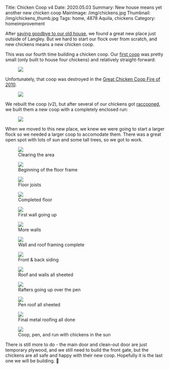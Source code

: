 Title: Chicken Coop v4
Date: 2020.05.03
Summary: New house means yet another new chicken coop
MainImage: /img/chickens.jpg
Thumbnail: /img/chickens_thumb.jpg
Tags: home, 4878 Aquila, chickens
Category: homeimprovement

After [saying goodbye to our old house][goodbye], we found a great new place just outside of Langley. But we hard to start our flock over from scratch, and new chickens means a new chicken coop.

This was our fourth time building a chicken coop. Our [first coop][firstcoop] was pretty small (only built to house four chickens) and relatively straight-forward:

<p><figure><img src="/img/chickens/coop.jpg" class="smallimg" /></figure></p>

Unfortunately, that coop was destroyed in the [Great Chicken Coop Fire of 2010][greatfire].

<p><figure><img src="/img/chickens/after.jpg" class="smallimg" /></figure></p>

We rebuilt the coop (v2), but after several of our chickens got [raccooned][raccooned], we built them a new coop with a completely enclosed run:

<p><figure><img src="/img/chickens/coop3a.jpg" class="smallimg" /></figure></p>

When we moved to this new place, we knew we were going to start a larger flock so we needed a larger coop to accomodate them. There was a great open spot with lots of sun and some tall trees, so we got to work.

<p>
<figure><img src="/img/chickens/coop4a.jpg" class="largeimg" />
<figcaption>Clearing the area<figcaption>
</figure>
</p>

<p>
<figure><img src="/img/chickens/coop4b.jpg" class="largeimg" />
<figcaption>Beginning of the floor frame<figcaption>
</figure>
</p>

<p>
<figure><img src="/img/chickens/coop4c.jpg" class="largeimg" />
<figcaption>Floor joists<figcaption>
</figure>
</p>

<p>
<figure><img src="/img/chickens/coop4d.jpg" class="largeimg" />
<figcaption>Completed floor<figcaption>
</figure>
</p>

<p>
<figure><img src="/img/chickens/coop4e.jpg" class="largeimg" />
<figcaption>First wall going up<figcaption>
</figure>
</p>

<p>
<figure><img src="/img/chickens/coop4f.jpg" class="largeimg" />
<figcaption>More walls<figcaption>
</figure>
</p>

<p>
<figure><img src="/img/chickens/coop4g.jpg" class="largeimg" />
<figcaption>Wall and roof framing complete<figcaption>
</figure>
</p>

<p>
<figure><img src="/img/chickens/coop4h.jpg" class="largeimg" />
<figcaption>Front & back siding<figcaption>
</figure>
</p>

<p>
<figure><img src="/img/chickens/coop4i.jpg" class="largeimg" />
<figcaption>Roof and walls all sheeted<figcaption>
</figure>
</p>

<p>
<figure><img src="/img/chickens/coop4j.jpg" class="largeimg" />
<figcaption>Rafters going up over the pen<figcaption>
</figure>
</p>

<p>
<figure><img src="/img/chickens/coop4k.jpg" class="largeimg" />
<figcaption>Pen roof all sheeted<figcaption>
</figure>
</p>

<p>
<figure><img src="/img/chickens/coop4l.jpg" class="largeimg" />
<figcaption>Final metal roofing all done<figcaption>
</figure>
</p>

<p>
<figure><img src="/img/chickens/coop4m.jpg" class="largeimg" />
<figcaption>Coop, pen, and run with chickens in the sun<figcaption>
</figure>
</p>

There is still more to do - the main door and clean-out door are just temporary plywood, and we still need to build the front gate, but the chickens are all safe and happy with their new coop. Hopefully it is the last one we will be building. 🐔


[goodbye]: /goodbye_1805
[firstcoop]: /summer_projects
[greatfire]: /great_chicken_coop_fire
[raccooned]: /raccooned
